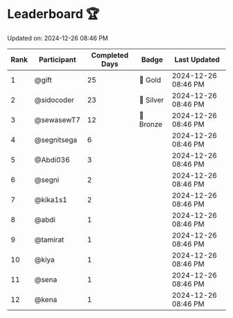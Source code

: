 # Leaderboard 🏆

Updated on: 2024-12-26 08:46 PM

| Rank | Participant       | Completed Days | Badge      | Last Updated         |
|------|-------------------|----------------|------------|----------------------|
| 1    | @gift             | 25             | 🏅 Gold     | 2024-12-26 08:46 PM |
| 2    | @sidocoder        | 23             | 🥈 Silver   | 2024-12-26 08:46 PM |
| 3    | @sewasewT7        | 12             | 🥉 Bronze   | 2024-12-26 08:46 PM |
| 4    | @segnitsega       | 6              |            | 2024-12-26 08:46 PM |
| 5    | @Abdi036          | 3              |            | 2024-12-26 08:46 PM |
| 6    | @segni            | 2              |            | 2024-12-26 08:46 PM |
| 7    | @kika1s1          | 2              |            | 2024-12-26 08:46 PM |
| 8    | @abdi             | 1              |            | 2024-12-26 08:46 PM |
| 9    | @tamirat          | 1              |            | 2024-12-26 08:46 PM |
| 10   | @kiya             | 1              |            | 2024-12-26 08:46 PM |
| 11   | @sena             | 1              |            | 2024-12-26 08:46 PM |
| 12   | @kena             | 1              |            | 2024-12-26 08:46 PM |
